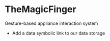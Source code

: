 # TheMagicFinger
Gesture-based appliance interaction system

- Add a data symbolic link to our data storage
